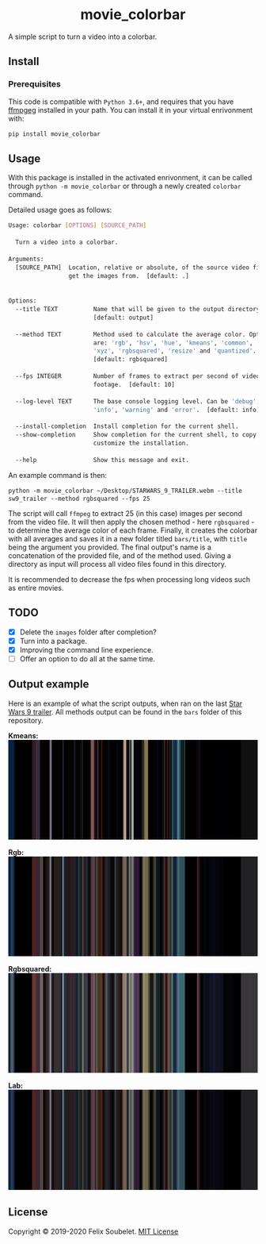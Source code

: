 <h1 align="center">
  <b>movie_colorbar</b>
</h1>

A simple script to turn a video into a colorbar.

## Install

### Prerequisites

This code is compatible with `Python 3.6+`, and requires that you have [ffmpgeg][ffmpeg] installed in your path.
You can install it in your virtual enrivonment with:
```bash
pip install movie_colorbar
```

## Usage

With this package is installed in the activated enrivonment, it can be called through `python -m movie_colorbar` or through a newly created `colorbar` command.

Detailed usage goes as follows:
```bash
Usage: colorbar [OPTIONS] [SOURCE_PATH]

  Turn a video into a colorbar.

Arguments:
  [SOURCE_PATH]  Location, relative or absolute, of the source video file to
                 get the images from.  [default: .]


Options:
  --title TEXT          Name that will be given to the output directory.
                        [default: output]

  --method TEXT         Method used to calculate the average color. Options
                        are: 'rgb', 'hsv', 'hue', 'kmeans', 'common', 'lab',
                        'xyz', 'rgbsquared', 'resize' and 'quantized'.
                        [default: rgbsquared]

  --fps INTEGER         Number of frames to extract per second of video
                        footage.  [default: 10]

  --log-level TEXT      The base console logging level. Can be 'debug',
                        'info', 'warning' and 'error'.  [default: info]

  --install-completion  Install completion for the current shell.
  --show-completion     Show completion for the current shell, to copy it or
                        customize the installation.

  --help                Show this message and exit.
```

An example command is then:
```
python -m movie_colorbar ~/Desktop/STARWARS_9_TRAILER.webm --title sw9_trailer --method rgbsquared --fps 25
```

The script will call `ffmpeg` to extract 25 (in this case) images per second from the video file.
It will then apply the chosen method - here `rgbsquared` - to determine the average color of each frame.
Finally, it creates the colorbar with all averages and saves it in a new folder titled `bars/title`, with `title` being the argument you provided.
The final output's name is a concatenation of the provided file, and of the method used.
Giving a directory as input will process all video files found in this directory.

It is recommended to decrease the fps when processing long videos such as entire movies.

## TODO

- [x] Delete the `images` folder after completion?
- [x] Turn into a package.
- [x] Improving the command line experience.
- [ ] Offer an option to do all at the same time.

## Output example

Here is an example of what the script outputs, when ran on the last [Star Wars 9 trailer](https://www.youtube.com/watch?v=P94M4jlrytQ).
All methods output can be found in the `bars` folder of this repository.

__Kmeans:__
![Example_sw9_trailer_kmeans](bars/sw9_trailer/SW9_trailer_kmeans.png)

__Rgb:__
![Example_sw9_trailer_rgb](bars/sw9_trailer/SW9_trailer_rgb.png)

__Rgbsquared:__
![Example_sw9_trailer_rgbsquared](bars/sw9_trailer/SW9_trailer_rgbsquared.png)

__Lab:__
![Example_sw9_trailer_lab](bars/sw9_trailer/SW9_trailer_lab.png)



## License

Copyright &copy; 2019-2020 Felix Soubelet. [MIT License][license]

[ffmpeg]: https://ffmpeg.org/
[license]: https://github.com/fsoubelet/Movie_Colorbar/blob/master/LICENSE